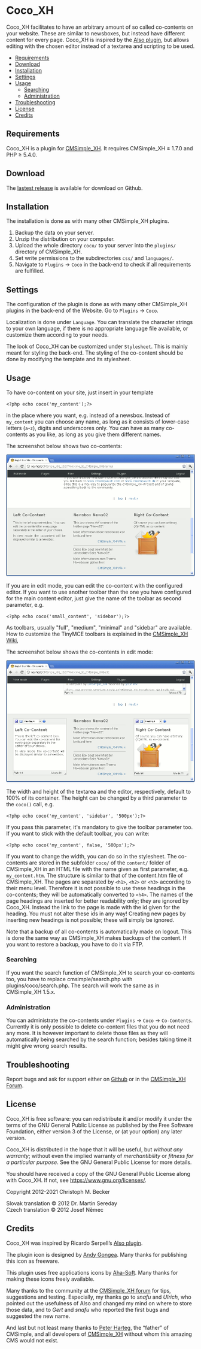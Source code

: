 # Coco_XH

Coco_XH facilitates to have an arbitrary amount of
so called co-contents on your website.
These are similar to newsboxes,
but instead have different content for every page.
Coco_XH is inspired by the
[Also plugin](http://cmsimplewiki-com.keil-portal.de/doku.php?id=plugins:also),
but allows editing with the chosen editor instead of a
textarea and scripting to be used.

- [Requirements](#requirements)
- [Download](#download)
- [Installation](#installation)
- [Settings](#settings)
- [Usage](#usage)
  - [Searching](#searching)
  - [Administration](#administration)
- [Troubleshooting](#troubleshooting)
- [License](#license)
- [Credits](#credits)

## Requirements

Coco_XH is a plugin for [CMSimple_XH](https://www.cmsimple-xh.org/).
It requires CMSimple_XH ≥ 1.7.0 and PHP ≥ 5.4.0.

## Download

The [lastest release](https://github.com/cmb69/coco_xh/releases/latest)
is available for download on Github.

## Installation

The installation is done as with many other CMSimple_XH plugins.

1. Backup the data on your server.
1. Unzip the distribution on your computer.
1. Upload the whole directory `coco/` to your server into
   the `plugins/` directory of CMSimple_XH.
1. Set write permissions to the subdirectories
   `css/` and `languages/`.
1. Navigate to `Plugins` → `Coco` in the back-end to check if
   all requirements are fulfilled.

## Settings

The configuration of the plugin is done as with many other CMSimple_XH
plugins in the back-end of the Website.
Go to `Plugins` → `Coco`.

Localization is done under `Language`.
You can translate the character strings to your own language,
if there is no appropriate language file available,
or customize them according to your needs.

The look of Coco_XH can be customized under `Stylesheet`.
This is mainly meant for styling the back-end.
The styling of the co-content should be done by
modifying the template and its stylesheet.

## Usage

To have co-content on your site, just insert in your template

    <?php echo coco('my_content');?>

in the place where you want, e.g. instead of a newsbox.
Instead of `my_content` you can choose any name,
as long as it consists of lower-case letters (`a`-`z`),
digits and underscores only.
You can have as many co-contents as you like,
as long as you give them different names.

The screenshot below shows two co-contents:

![View mode](https://github.com/cmb69/coco_xh/raw/master/help/view-mode.png)

If you are in edit mode, you can edit the co-content with the configured editor.
If you want to use another toolbar than the one
you have configured for the main content editor,
just give the name of the toolbar as second parameter, e.g.

    <?php echo coco('small_content', 'sidebar');?>

As toolbars, usually "full", "medium", "minimal" and "sidebar" are available.
How to customize the TinyMCE toolbars is explained in the
[CMSimple_XH Wiki](https://wiki.cmsimple-xh.org/doku.php/tinymce#customization),

The screenshot below shows the co-contents in edit mode:

![Edit mode](https://github.com/cmb69/coco_xh/raw/master/help/edit-mode.png)

The width and height of the textarea and the editor, respectively,
default to 100% of its container.
The height can be changed by a third parameter to the `coco()` call, e.g.

    <?php echo coco('my_content', 'sidebar', '500px');?>

If you pass this parameter, it's mandatory to give the toolbar parameter too.
If you want to stick with the default toolbar, you can write:

    <?php echo coco('my_content', false, '500px');?>

If you want to change the width, you can do so in the stylesheet.
The co-contents are stored in the subfolder `coco/` of the `content/` folder
of CMSimple_XH in an HTML file with the name given as first parameter,
e.g. `my_content.htm`.
The structure is similar to that of the content.htm file of CMSimple_XH.
The pages are separated by `<h1>`, `<h2>` or `<h3>` according to their menu level.
Therefore it is not possible to use these headings in the co-contents;
they will be automatically converted to `<h4>`.
The names of the page headings are inserted for better readability only;
they are ignored by Coco_XH.
Instead the link to the page is made with the id given for the heading.
You must not alter these ids in any way!
Creating new pages by inserting new headings is not possible;
these will simply be ignored.

Note that a backup of all co-contents is automatically made on logout.
This is done the same way as CMSimple_XH makes backups of the content.
If you want to restore a backup, you have to do it via FTP.

### Searching

If you want the search function of CMSimple_XH to search your co-contents too,
you have to replace cmsimple/search.php with plugins/coco/search.php.
The search will work the same as in CMSimple_XH 1.5.x.

### Administration

You can administrate the co-contents under `Plugins` → `Coco` → `Co-Contents`.
Currently it is only possible to delete co-content files that you
do not need any more.
It is however important to delete those files as they will
automatically being searched by the search function;
besides taking time it might give wrong search results.

## Troubleshooting

Report bugs and ask for support either on
[Github](https://github.com/cmb69/coco_xh/issues)
or in the [CMSimple\_XH Forum](https://cmsimpleforum.com/).

## License

Coco_XH is free software: you can redistribute it and/or modify
it under the terms of the GNU General Public License as published by
the Free Software Foundation, either version 3 of the License, or
(at your option) any later version.

Coco_XH is distributed in the hope that it will be useful,
but *without any warranty*; without even the implied warranty of
*merchantibility* or *fitness for a particular purpose*. See the
GNU General Public License for more details.

You should have received a copy of the GNU General Public License
along with Coco_XH.  If not, see <https://www.gnu.org/licenses/>.

Copyright 2012-2021 Christoph M. Becker

Slovak translation © 2012 Dr. Martin Sereday  
Czech translation © 2012 Josef Němec  

## Credits

Coco_XH was inspired by Ricardo Serpell’s
[Also plugin](https://cmsimplewiki-com.keil-portal.de/doku.php?id=plugins:also).

The plugin icon is designed by [Andy Gongea](https://gongea.com/).
Many thanks for publishing this icon as freeware.

This plugin uses free applications icons by
[Aha-Soft](https://www.aha-soft.com/).
Many thanks for making these icons freely available.

Many thanks to the community at the [CMSimple_XH forum](https://www.cmsimpleforum.com/)
for tips, suggestions and testing.
Especially, my thanks go to *snafu* and *Ulrich*, who pointed out the
usefulness of Also and changed my mind on where to store those data,
and to *Gert* and *snafu* who reported the first bugs and suggested the new name.

And last but not least many thanks to
[Peter Harteg](https://www.harteg.dk/), the “father” of CMSimple,
and all developers of [CMSimple_XH](https://www.cmsimple-xh.org/)
without whom this amazing CMS would not exist.
